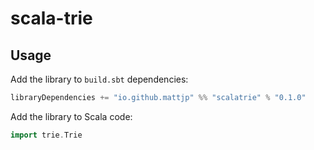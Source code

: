 # scala-trie

## Usage

Add the library to `build.sbt` dependencies:

```scala
libraryDependencies += "io.github.mattjp" %% "scalatrie" % "0.1.0"
```

Add the library to Scala code:

```scala
import trie.Trie
```
